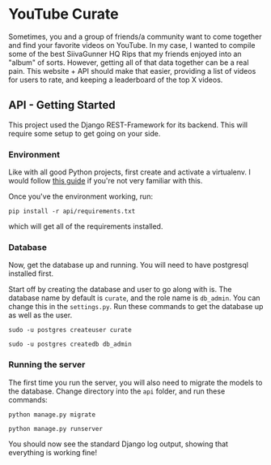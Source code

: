 # YouTube Curate

Sometimes, you and a group of friends/a community want to come together and find your favorite videos on YouTube. In my case, I wanted to compile some of the best SiivaGunner HQ Rips that my friends enjoyed into an "album" of sorts. However, getting all of that data together can be a real pain. This website + API should make that easier, providing a list of videos for users to rate, and keeping a leaderboard of the top X videos.

## API - Getting Started
This project used the Django REST-Framework for its backend. This will require some setup to get going on your side. 

### Environment
Like with all good Python projects, first create and activate a virtualenv. I would follow [this guide](https://docs.python-guide.org/dev/virtualenvs/#lower-level-virtualenv) if you're not very familiar with this.

Once you've the environment working, run:

```
pip install -r api/requirements.txt
```

which will get all of the requirements installed.

### Database
Now, get the database up and running. You will need to have postgresql installed first.

Start off by creating the database and user to go along with is. The database name by default is `curate`, and the role name is `db_admin`. You can change this in the `settings.py`. Run these commands to get the database up as well as the user.

```
sudo -u postgres createuser curate
```

```
sudo -u postgres createdb db_admin
```

### Running the server
The first time you run the server, you will also need to migrate the models to the database. Change directory into the `api` folder, and run these commands:

```
python manage.py migrate
```

```
python manage.py runserver
```

You should now see the standard Django log output, showing that everything is working fine!
